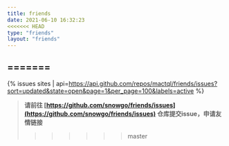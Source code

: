 ```yaml
---
title: friends
date: 2021-06-10 16:32:23
<<<<<<< HEAD
type: "friends"
layout: "friends"
---
```

=======
---

{% issues sites | api=https://api.github.com/repos/mactql/friends/issues?sort=updated&state=open&page=1&per_page=100&labels=active %}

> **请前往 [https://github.com/snowgo/friends/issues](https://github.com/snowgo/friends/issues) 仓库提交issue，申请友情链接**
>>>>>>> master
